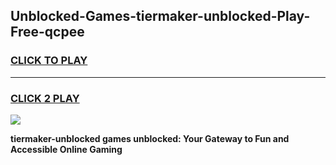
## Unblocked-Games-tiermaker-unblocked-Play-Free-qcpee
<h3>
<a href="https://premium76.site?title=tiermaker-unblocked&ref=21A">CLICK TO PLAY</a></h3>
<hr>

<h3>
<a href="https://premium76.site?title=tiermaker-unblocked&ref=21A">CLICK 2 PLAY</a>
  
</h3>

<a href="https://premium76.site?title=tiermaker-unblocked&ref=21A"><img src="https://clearcache.store/games.png"></a>


**tiermaker-unblocked games unblocked: Your Gateway to Fun and Accessible Online Gaming**
